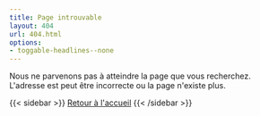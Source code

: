 ```yaml
---
title: Page introuvable
layout: 404
url: 404.html
options:
- toggable-headlines--none
---
```


Nous ne parvenons pas à atteindre la page que vous recherchez.<br>
L'adresse est peut être incorrecte ou la page n'existe plus.

{{< sidebar >}}
[Retour à l'accueil](https://dime-shs.sciencespo.fr/)
{{< /sidebar >}}
